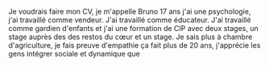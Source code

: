 Je voudrais faire mon CV, je m'appelle Bruno 17 ans j'ai une psychologie, j'ai travaillé comme vendeur. J'ai travaillé comme éducateur. J'ai travaillé comme gardien d'enfants et j'ai une formation de CIP avec deux stages, un stage auprès des des restos du cœur et un stage. Je sais plus à chambre d'agriculture, je fais preuve d'empathie ça fait plus de 20 ans, j'apprécie les gens intégrer sociale et dynamique que